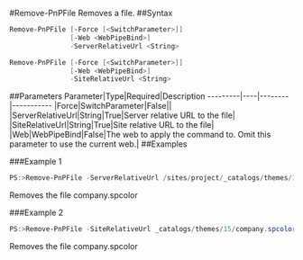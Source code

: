 #Remove-PnPFile
Removes a file.
##Syntax
```powershell
Remove-PnPFile [-Force [<SwitchParameter>]]
               [-Web <WebPipeBind>]
               -ServerRelativeUrl <String>
```


```powershell
Remove-PnPFile [-Force [<SwitchParameter>]]
               [-Web <WebPipeBind>]
               -SiteRelativeUrl <String>
```


##Parameters
Parameter|Type|Required|Description
---------|----|--------|-----------
|Force|SwitchParameter|False||
|ServerRelativeUrl|String|True|Server relative URL to the file|
|SiteRelativeUrl|String|True|Site relative URL to the file|
|Web|WebPipeBind|False|The web to apply the command to. Omit this parameter to use the current web.|
##Examples

###Example 1
```powershell
PS:>Remove-PnPFile -ServerRelativeUrl /sites/project/_catalogs/themes/15/company.spcolor
```
Removes the file company.spcolor

###Example 2
```powershell
PS:>Remove-PnPFile -SiteRelativeUrl _catalogs/themes/15/company.spcolor
```
Removes the file company.spcolor
